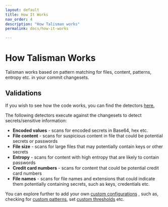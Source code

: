 ```yaml
---
layout: default
title: How It Works
nav_order: 4
description: "How Talisman works" 
permalink: docs/how-it-works

---
```


# How Talisman Works

Talisman works based on pattern matching for files, content, patterns, entropy etc. in your commit changesets.

## Validations
If you wish to see how the code works, you can find the detectors [here.](https://github.com/thoughtworks/talisman/tree/master/detector)

The following detectors execute against the changesets to detect secrets/sensitive information:

* **Encoded values** - scans for encoded secrets in Base64, hex etc.
* **File content** - scans for suspicious content in file that could be potential secrets or passwords
* **File size** - scans for large files that may potentially contain keys or other secrets
* **Entropy** - scans for content with high entropy that are likely to contain passwords
* **Credit card numbers** - scans for content that could be potential credit card numbers
* **File names** - scans for file names and extensions that could indicate them potentially containing secrets, such as keys, credentials etc.

You can explore further to add your own [custom configurations](./configuring-talisman) , such as, checking for [custom patterns](./configuring-talisman/set-custom-patterns.md), set [custom thresholds](./configuring-talisman/set-custom-patterns.md) etc. 

